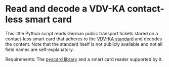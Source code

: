 # Read and decode a VDV-KA contact-less smart card

This little Python script reads German public transport tickets stored on a contact-less smart card that adheres to the [VDV-KA standard](https://www.eticket-deutschland.de/eticket/vdv-ka-und-eticore/) and decodes the content. Note that the standard itself is not publicly available and not all field names are self-explanatory.

Requirements: The [pyscard library](https://github.com/LudovicRousseau/pyscard) and a smart card reader supported by it.